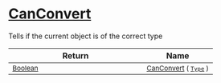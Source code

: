 # [CanConvert](./FeatureDescriptorTJsonConverter-100664025.md)

Tells if the current object is of the correct type

| Return | Name | 
| --- | --- | 
| <sub>[Boolean](https://docs.microsoft.com/en-us/dotnet/api/System.Boolean)</sub><img width=200/>| <sub>[CanConvert](./FeatureDescriptorTJsonConverter-100664025.md) ( [`Type`](https://docs.microsoft.com/en-us/dotnet/api/System.Type) )</sub>| <br>



